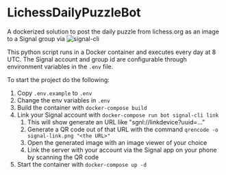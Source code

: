 # LichessDailyPuzzleBot
A dockerized solution to post the daily puzzle from lichess.org as an image to a Signal group via ![signal-cli](https://github.com/AsamK/signal-cli)

This python script runs in a Docker container and executes every day at 8 UTC.
The Signal account and group id are configurable through environment variables in the `.env` file. 

To start the project do the following:
1. Copy `.env.example` to `.env`
2. Change the env variables in `.env`
3. Build the container with `docker-compose build`
4. Link your Signal account with `docker-compose run bot signal-cli link`
   1. This will show generate an URL like "sgnl://linkdevice?uuid=..."
   2. Generate a QR code out of that URL with the command `qrencode -o signal-link.png "<the URL>"`
   3. Open the generated image with an image viewer of your choice
   4. Link the server with your account via the Signal app on your phone by scanning the QR code
5. Start the container with `docker-compose up -d`
